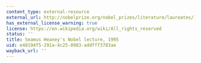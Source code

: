 ```yaml
---
content_type: external-resource
external_url: http://nobelprize.org/nobel_prizes/literature/laureates/1995/heaney-lecture.html
has_external_license_warning: true
license: https://en.wikipedia.org/wiki/All_rights_reserved
status: ''
title: Seamus Heaney's Nobel lecture, 1995
uid: e48194f5-291a-4c25-8983-addfff3783ae
wayback_url: ''
---
```

